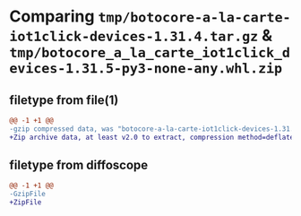 # Comparing `tmp/botocore-a-la-carte-iot1click-devices-1.31.4.tar.gz` & `tmp/botocore_a_la_carte_iot1click_devices-1.31.5-py3-none-any.whl.zip`

## filetype from file(1)

```diff
@@ -1 +1 @@
-gzip compressed data, was "botocore-a-la-carte-iot1click-devices-1.31.4.tar", last modified: Tue Jul 18 01:55:12 2023, max compression
+Zip archive data, at least v2.0 to extract, compression method=deflate
```

## filetype from diffoscope

```diff
@@ -1 +1 @@
-GzipFile
+ZipFile
```

